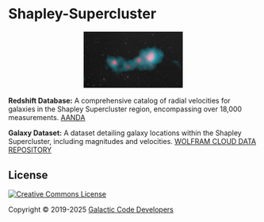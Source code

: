 # Shapley-Supercluster

<div align="center">
<img src="https://raw.githubusercontent.com/Galactic-Code-Developers/Shapley-Supercluster/refs/heads/main/images/Shapley_Supercluster_pillars-3563194837.jpg"
width="200px"/>
</div>

**Redshift Database:** A comprehensive catalog of radial velocities for galaxies in the Shapley Supercluster region, encompassing over 18,000 measurements. 
[AANDA](<https://www.aanda.org/articles/aa/full_html/2020/06/aa37726-20/aa37726-20.html>)

**Galaxy Dataset:** A dataset detailing galaxy locations within the Shapley Supercluster, including magnitudes and velocities. 
[WOLFRAM CLOUD DATA REPOSITORY](<https://datarepository.wolframcloud.com/resources/Sample-Data-Shapley-Supercluster-Galaxies/>)

## License

[![Creative Commons License](<https://i.creativecommons.org/l/by/4.0/88x31.png>)](https://creativecommons.org/licenses/by/4.0/)

Copyright © 2019-2025 [Galactic Code Developers](<https://gist.github.com/ChrisTollefson/](https://github.com/Galactic-Code-Developers>)
